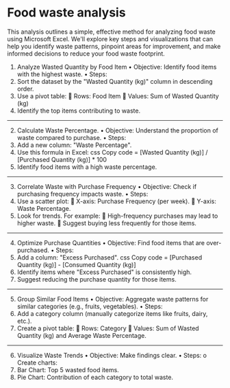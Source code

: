 
# Food waste analysis
This  analysis outlines a simple, effective method for analyzing food
waste using Microsoft Excel. We'll explore key steps and visualizations that
can help you identify waste patterns, pinpoint areas for improvement, and
make informed decisions to reduce your food waste footprint.

1. Analyze Wasted Quantity by Food Item
•	Objective: Identify food items with the highest waste.
•	Steps:
1.	Sort the dataset by the "Wasted Quantity (kg)" column in descending order.
2.	Use a pivot table:
	Rows: Food Item
	Values: Sum of Wasted Quantity (kg)
3.	Identify the top items contributing to waste.
______________
2. Calculate Waste Percentage.
•	Objective: Understand the proportion of waste compared to purchase.
•	Steps:
1.	Add a new column: "Waste Percentage".
2.	Use this formula in Excel:
css
Copy code
= [Wasted Quantity (kg)] / [Purchased Quantity (kg)] * 100
3.	Identify food items with a high waste percentage.
______________
3. Correlate Waste with Purchase Frequency
•	Objective: Check if purchasing frequency impacts waste.
•	Steps:
1.	Use a scatter plot:
	X-axis: Purchase Frequency (per week).
	Y-axis: Waste Percentage.
2.	Look for trends. For example:
	High-frequency purchases may lead to higher waste.
	Suggest buying less frequently for those items.
______________
4. Optimize Purchase Quantities
•	Objective: Find food items that are over-purchased.
•	Steps:
1.	Add a column: "Excess Purchased".
css
Copy code
= [Purchased Quantity (kg)] - [Consumed Quantity (kg)]
2.	Identify items where "Excess Purchased" is consistently high.
3.	Suggest reducing the purchase quantity for those items.
______________
5. Group Similar Food Items
•	Objective: Aggregate waste patterns for similar categories (e.g., fruits, vegetables).
•	Steps:
1.	Add a category column (manually categorize items like fruits, dairy, etc.).
2.	Create a pivot table:
	Rows: Category
	Values: Sum of Wasted Quantity (kg) and Average Waste Percentage.
______________
6. Visualize Waste Trends
•	Objective: Make findings clear.
•	Steps:
o	Create charts:
1.	Bar Chart: Top 5 wasted food items.
2.	Pie Chart: Contribution of each category to total waste.
